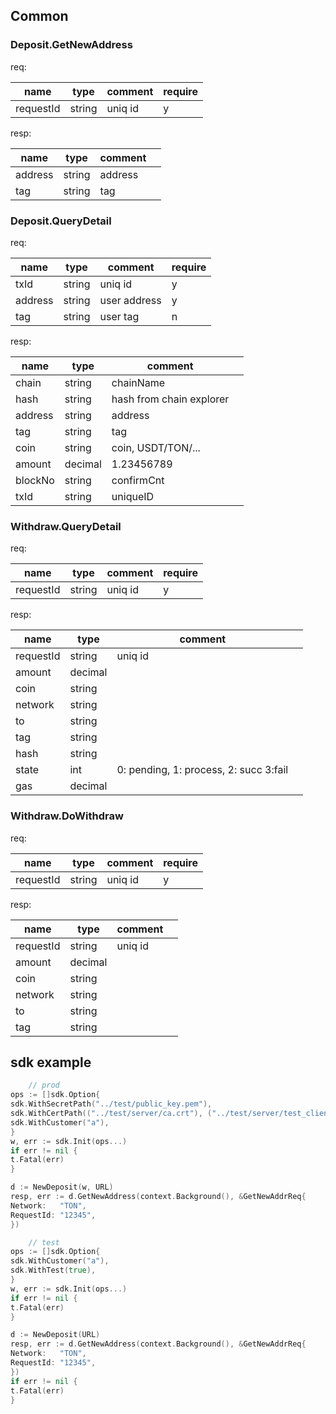 ## Common

### Deposit.GetNewAddress

req:

| name    | type   | comment      | require |
|---------|--------|--------------|---------|
|requestId|string|uniq id|y|

resp:

| name    | type   | comment      |  |
|---------|--------|--------------|---------|
|address|string|address|
|tag|string|tag|


### Deposit.QueryDetail
req:

| name    | type   | comment      | require |
|---------|--------|--------------|---------|
| txId    | string | uniq id      | y       |
| address | string | user address | y       |
| tag     | string | user tag     | n       |

resp:

|name|type| comment                  ||
|---|---|--------------------------|---|
|chain|string| chainName                ||
|hash|string| hash from chain explorer ||
|address|string| address                  ||
|tag|string| tag                      ||
|coin|string| coin, USDT/TON/...       ||
|amount|decimal| 1.23456789               ||
|blockNo|string| confirmCnt               ||
|txId|string| uniqueID                 ||

### Withdraw.QueryDetail

req:

| name    | type   | comment      | require |
|---------|--------|--------------|---------|
|requestId|string|uniq id|y|

resp:

|name| type    | comment                                ||
|---|---------|----------------------------------------|---|
|requestId| string  | uniq id                                |
|amount| decimal |                                        |
|coin| string  |                                        |
|network| string  |                                        |
|to| string  |                                        |
|tag| string  |                                        |
|hash| string  |                                        |
|state| int     | 0: pending, 1: process, 2: succ 3:fail |
|gas| decimal |                                        |

### Withdraw.DoWithdraw

req:

| name    | type   | comment      | require |
|---------|--------|--------------|---------|
|requestId|string|uniq id|y|

resp:

| name      | type    | comment ||
|-----------|---------|---------|---|
| requestId | string  | uniq id |
 | amount    | decimal |         |
 | coin      | string  |         |
 | network   | string  |         |
 | to        | string  |         |
 | tag       | string  |         |




## sdk example

```go
    // prod
ops := []sdk.Option{
sdk.WithSecretPath("../test/public_key.pem"),
sdk.WithCertPath(("../test/server/ca.crt"), ("../test/server/test_client.crt"), ("../test/server/test_client.key")),
sdk.WithCustomer("a"),
}
w, err := sdk.Init(ops...)
if err != nil {
t.Fatal(err)
}

d := NewDeposit(w, URL)
resp, err := d.GetNewAddress(context.Background(), &GetNewAddrReq{
Network:   "TON",
RequestId: "12345",
})

```

```go
    // test
ops := []sdk.Option{
sdk.WithCustomer("a"),
sdk.WithTest(true),
}
w, err := sdk.Init(ops...)
if err != nil {
t.Fatal(err)
}

d := NewDeposit(URL)
resp, err := d.GetNewAddress(context.Background(), &GetNewAddrReq{
Network:   "TON",
RequestId: "12345",
})
if err != nil {
t.Fatal(err)
}
```

